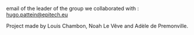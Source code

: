 email of the leader of the group we collaborated with : hugo.pattein@epitech.eu

Project made by Louis Chambon, Noah Le Vêve and Adèle de Premonville.
